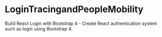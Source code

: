 # LoginTracingandPeopleMobility

Build React Login with Bootstrap 4 - Create React authentication system such as login using Bootstrap 4.